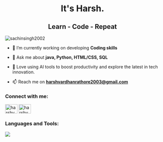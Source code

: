 <h1 align="center"> It's Harsh.  </h1>

<h2 align="center">Learn - Code - Repeat</h2>


<p align="left"> <img src="https://komarev.com/ghpvc/?username=harsh07rathore&label=Profile%20views&color=0e75b6&style=flat" alt="sachinsingh2002" /> </p>

- 🌱 I’m currently working on developing **Coding skills**

- 💬 Ask me about  **java, Python, HTML/CSS, SQL**

- 🤖 Love using AI tools to boost productivity and explore the latest in tech innovation.

- 📫 Reach me on **harshvardhanrathore2003@gmail.com**

<h3 align="left">Connect with me:</h3>
<p align="left">

<a href="https://linkedin.com/in/harshvardhan-singh-rathore-3b6a22235" target="blank"><img align="center" src="https://skillicons.dev/icons?i=linkedin" alt="harshvardhan singh rathore" height="30" width="40" /></a>
<a href="https://instagram.com/_.harshvardhan_rathore._" target="blank"><img align="center" src="https://skillicons.dev/icons?i=instagram" alt="harshvardhan singh rathore" height="30" width="40" /></a>
</p>


<h3 align="left">Languages and Tools:</h3>
<p align="left"> <a href="https://github.com/sachinsingh2002"><img src="https://skillicons.dev/icons?i=python,java,html,css,SQL,machinelearning,vs code,intellij idea"> </a> </p>






   

